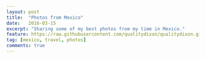 ```yaml
---
layout: post
title:  "Photos from Mexico"
date:   2016-03-15
excerpt: "Sharing some of my best photos from my time in Mexico."
feature: https://raw.githubusercontent.com/qualitydixon/qualitydixon.github.io/master/assets/img/mexico/guanjuato.jpg
tag: [mexico, travel, photos]
comments: true
---
```



